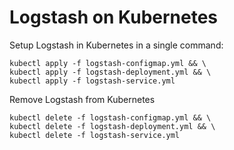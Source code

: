 # Logstash on Kubernetes

Setup Logstash in Kubernetes in a single command:
```shell
kubectl apply -f logstash-configmap.yml && \
kubectl apply -f logstash-deployment.yml && \
kubectl apply -f logstash-service.yml
``` 

Remove Logstash from Kubernetes
```shell
kubectl delete -f logstash-configmap.yml && \
kubectl delete -f logstash-deployment.yml && \
kubectl delete -f logstash-service.yml
```
